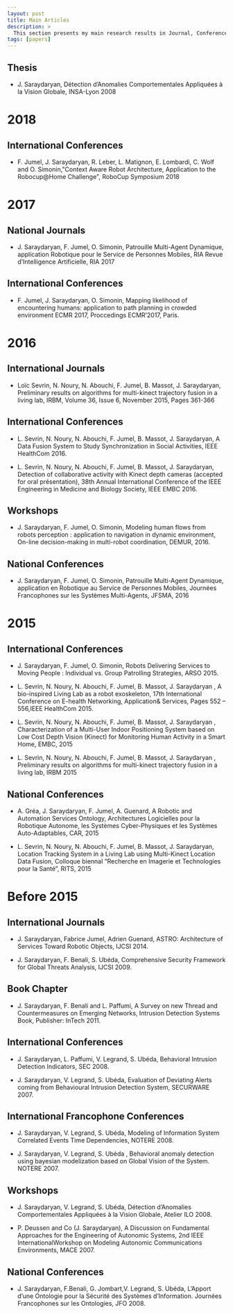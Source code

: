 ```yaml
---
layout: post
title: Main Articles
description: >
  This section presents my main research results in Journal, Conferences and workshop
tags: [papers]
---
```



## Thesis

* J. Saraydaryan, Détection d’Anomalies Comportementales Appliquées à la Vision Globale, INSA-Lyon 2008

# 2018

## International Conferences

* F. Jumel, J. Saraydaryan, R. Leber, L. Matignon, E. Lombardi, C. Wolf and O. Simonin,"Context Aware Robot Architecture, Application to the Robocup@Home Challenge", RoboCup Symposium 2018

# 2017

## National Journals

* J. Saraydaryan, F. Jumel, O. Simonin, Patrouille Multi-Agent Dynamique, application Robotique pour le Service de Personnes Mobiles, RIA Revue d’Intelligence Artificielle, RIA 2017

## International Conferences

* F. Jumel, J. Saraydaryan, O. Simonin, Mapping likelihood of encountering humans: application to path planning in crowded environment ECMR 2017, Proccedings ECMR’2017, Paris.

# 2016

## International Journals

* Loïc Sevrin, N. Noury, N. Abouchi, F. Jumel, B. Massot, J. Saraydaryan, Preliminary results on algorithms for multi-kinect trajectory fusion in a living lab, IRBM, Volume 36, Issue 6, November 2015, Pages 361-366

## International Conferences

* L. Sevrin, N. Noury, N. Abouchi, F. Jumel, B. Massot, J. Saraydaryan, A Data Fusion System to Study Synchronization in    Social Activities, IEEE HealthCom 2016.

* L. Sevrin, N. Noury, N. Abouchi, F. Jumel, B. Massot, J. Saraydaryan, Detection of collaborative activity with Kinect depth cameras (accepted for oral présentation), 38th Annual International Conference of the IEEE Engineering in Medicine and Biology Society, IEEE EMBC 2016.

## Workshops

* J. Saraydaryan, F. Jumel, O. Simonin, Modeling human flows from robots perception : application to navigation in dynamic environment, On-line decision-making in multi-robot coordination, DEMUR, 2016.

## National Conferences

* J. Saraydaryan, F. Jumel, O. Simonin, Patrouille Multi-Agent Dynamique, application en Robotique au Service de Personnes Mobiles, Journées Francophones sur les Systèmes Multi-Agents, JFSMA, 2016

# 2015

## International Conferences

* J. Saraydaryan,  F. Jumel, O. Simonin, Robots Delivering Services to Moving People : Individual vs. Group Patrolling Strategies, ARSO 2015.

* L. Sevrin, N. Noury, N. Abouchi, F. Jumel, B. Massot, J. Saraydaryan , A bio-inspired Living Lab as a robot exoskeleton, 17th International Conference on E-health Networking, Application& Services, Pages 552 – 556,IEEE HealthCom 2015.

* L. Sevrin, N. Noury, N. Abouchi, F. Jumel, B. Massot, J. Saraydaryan , Characterization of a Multi-User Indoor Positioning System based on Low Cost Depth Vision (Kinect) for Monitoring Human Activity in a Smart Home, EMBC, 2015

* L. Sevrin, N. Noury, N. Abouchi, F. Jumel, B. Massot, J. Saraydaryan , Preliminary results on algorithms for multi-kinect trajectory fusion in a living lab, IRBM 2015

## National Conferences

* A. Gréa, J. Saraydaryan, F. Jumel, A. Guenard, A Robotic and Automation Services Ontology, Architectures Logicielles pour la Robotique Autonome, les Systèmes Cyber-Physiques et les Systèmes Auto-Adaptables, CAR, 2015

* L. Sevrin, N. Noury, N. Abouchi, F. Jumel, B. Massot, J. Saraydaryan, Location Tracking System in a Living Lab using Multi-Kinect Location Data Fusion, Colloque biennal “Recherche en Imagerie et Technologies pour la Santé”, RITS, 2015

# Before 2015

 
## International Journals

* J. Saraydaryan, Fabrice Jumel, Adrien Guenard, ASTRO: Architecture of Services Toward Robotic Objects, IJCSI 2014.

* J. Saraydaryan, F. Benali, S. Ubéda, Comprehensive Security Framework for Global Threats Analysis, IJCSI 2009.

## Book Chapter

* J. Saraydaryan, F. Benali and L. Paffumi, A Survey on new Thread and Countermeasures on Emerging Networks, Intrusion Detection Systems Book, Publisher: InTech 2011.

## International Conferences

*  J. Saraydaryan, L. Paffumi, V. Legrand, S. Ubéda, Behavioral Intrusion Detection Indicators, SEC 2008.

* J. Saraydaryan, V. Legrand, S. Ubéda, Evaluation of Deviating Alerts coming from Behavioural Intrusion Detection System, SECURWARE 2007.

## International Francophone Conferences

* J. Saraydaryan, V. Legrand, S. Ubéda, Modeling of Information System Correlated Events Time Dependencies, NOTERE 2008.

* J. Saraydaryan, V. Legrand, S. Ubéda , Behavioral anomaly detection using bayesian modelization based on Global Vision of the System. NOTERE 2007.

## Workshops

* J. Saraydaryan, V. Legrand, S. Ubéda, Détection d’Anomalies Comportementales Appliquées à la Vision Globale, Atelier ILO 2008.

* P. Deussen and Co (J. Saraydaryan), A Discussion on Fundamental Approaches for the Engineering of Autonomic Systems, 2nd IEEE InternationalWorkshop on Modeling Autonomic Communications Environments, MACE 2007.

## National Conferences

* J. Saraydaryan, F.Benali, G. Jombart,V. Legrand, S. Ubéda, L’Apport d’une Ontologie pour la Sécurité des Systèmes d’Information. Journées Francophones sur les Ontologies, JFO 2008.
